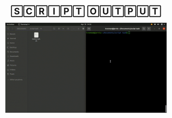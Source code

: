 <h1 align="center"> 🅂🄲🅁🄸🄿🅃 🄾🅄🅃🄿🅄🅃 </h1>

[![output](https://raw.githubusercontent.com/vibhu004/supportingfiles/main/mywork.gif "output")](https://raw.githubusercontent.com/vibhu004/supportingfiles/main/mywork.gif "output")
